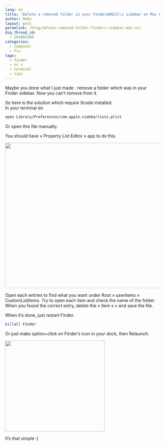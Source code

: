 ```yaml
---
lang: en
title: 'Delete a removed folder in your Finder&#8217;s sidebar on Mac OS X'
author: MoOx
layout: post
permalink: /blog/delete-removed-folder-finders-sidebar-mac-os/
dsq_thread_id:
  - 264802206
categories:
  - Computer
  - Fix
tags:
  - finder
  - os x
  - terminal
  - tips
---
```

Maybe you done what I just made : remove a folder which was in your Finder sidebar. Now you can’t remove from it.  
  
So here is the solution which require Xcode installed.  
In your terminal do

```bash
open Library/Preferences/com.apple.sidebarlists.plist
```

Or open this file manually.

You should have « Property List Editor » app to do this.

[<img class="size-full wp-image-86 aligncenter" title="Remove-deleted-folder-osx-finder-sidebar" src="{{site.baseurl}}/medias/2011/06/Remove-deleted-folder-osx-finder-sidebar.png" alt="" width="749" height="472" />][1]

Open each entries to find what you want under Root » useritems » CustomListItems. Try to open each item and check the name of the folder. When you found the correct entry, delete the « Item x » and save the file.

When it’s done, just restart Finder.  

```bash
killall Finder
```

Or just make option+click on Finder’s icon in your dock, then Relaunch.

[<img class="size-full wp-image-85 aligncenter" title="relaunch-finder" src="{{site.baseurl}}/medias/2011/06/relaunch-finder.png" alt="" width="324" height="295" />][2]

It’s that simple :)

 [1]: {{site.baseurl}}/medias/2011/06/Remove-deleted-folder-osx-finder-sidebar.png
 [2]: {{site.baseurl}}/medias/2011/06/relaunch-finder.png
